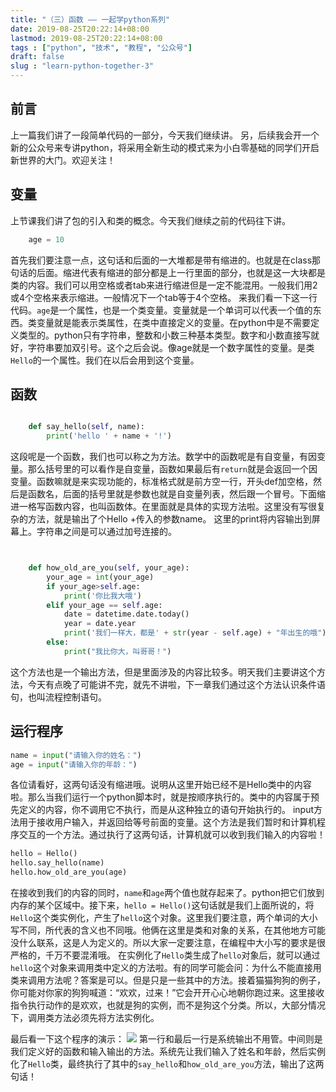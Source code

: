 ```yaml
---
title: "（三）函数 —— 一起学python系列"
date: 2019-08-25T20:22:14+08:00
lastmod: 2019-08-25T20:22:14+08:00
tags : ["python", "技术", "教程", "公众号"]
draft: false
slug : "learn-python-together-3"
---
```


## 前言
上一篇我们讲了一段简单代码的一部分，今天我们继续讲。
另，后续我会开一个新的公众号来专讲python，将采用全新生动的模式来为小白零基础的同学们开启新世界的大门。欢迎关注！

## 变量
上节课我们讲了包的引入和类的概念。今天我们继续之前的代码往下讲。

```python
	age = 10
```
首先我们要注意一点，这句话和后面的一大堆都是带有缩进的。也就是在class那句话的后面。缩进代表有缩进的部分都是上一行里面的部分，也就是这一大块都是类的内容。我们可以用空格或者tab来进行缩进但是一定不能混用。一般我们用2或4个空格来表示缩进。一般情况下一个tab等于4个空格。
来我们看一下这一行代码。`age`是一个属性，也是一个类变量。变量就是一个单词可以代表一个值的东西。类变量就是能表示类属性，在类中直接定义的变量。在python中是不需要定义类型的。python只有字符串，整数和小数三种基本类型。数字和小数直接写就好，字符串要加双引号。这个之后会说。像age就是一个数字属性的变量。是类`Hello`的一个属性。我们在以后会用到这个变量。

## 函数
```python

    def say_hello(self, name):
        print('hello ' + name + '!')
```
这段呢是一个函数，我们也可以称之为方法。数学中的函数呢是有自变量，有因变量。那么括号里的可以看作是自变量，函数如果最后有`return`就是会返回一个因变量。函数嘛就是来实现功能的，标准格式就是前方空一行，开头def加空格，然后是函数名，后面的括号里就是参数也就是自变量列表，然后跟一个冒号。下面缩进一格写函数内容，也叫函数体。在里面就是具体的实现方法啦。这里没有写很复杂的方法，就是输出了个Hello +传入的参数name。
这里的print将内容输出到屏幕上。字符串之间是可以通过加号连接的。

```python


    def how_old_are_you(self, your_age):
        your_age = int(your_age)
        if your_age>self.age:
            print('你比我大哦')
        elif your_age == self.age:
            date = datetime.date.today()
            year = date.year
            print('我们一样大，都是' + str(year - self.age) + "年出生的哦")
        else:
            print("我比你大，叫哥哥！")
```
这个方法也是一个输出方法，但是里面涉及的内容比较多。明天我们主要讲这个方法，今天有点晚了可能讲不完，就先不讲啦，下一章我们通过这个方法认识条件语句，也叫流程控制语句。

## 运行程序

```python
name = input("请输入你的姓名：")
age = input("请输入你的年龄：")
```
各位请看好，这两句话没有缩进哦。说明从这里开始已经不是Hello类中的内容啦。那么当我们运行一个python脚本时，就是按顺序执行的。类中的内容属于预先定义的内容，你不调用它不执行，而是从这种独立的语句开始执行的。
input方法用于接收用户输入，并返回给等号前面的变量。这个方法是我们暂时和计算机程序交互的一个方法。通过执行了这两句话，计算机就可以收到我们输入的内容啦！

```python
hello = Hello()
hello.say_hello(name)
hello.how_old_are_you(age)
```
在接收到我们的内容的同时，`name`和`age`两个值也就存起来了。python把它们放到内存的某个区域中。接下来，`hello = Hello()`这句话就是我们上面所说的，将`Hello`这个类实例化，产生了`hello`这个对象。这里我们要注意，两个单词的大小写不同，所代表的含义也不同哦。他俩在这里是类和对象的关系，在其他地方可能没什么联系，这是人为定义的。所以大家一定要注意，在编程中大小写的要求是很严格的，千万不要混淆哦。
在实例化了`Hello`类生成了`hello`对象后，就可以通过`hello`这个对象来调用类中定义的方法啦。有的同学可能会问：为什么不能直接用类来调用方法呢？答案是可以。但是只是一些其中的方法。接着猫猫狗狗的例子，你可能对你家的狗狗喊道：“欢欢，过来！”它会开开心心地朝你跑过来。这里接收指令执行动作的是欢欢，也就是狗的实例，而不是狗这个分类。所以，大部分情况下，调用类方法必须先将方法实例化。

最后看一下这个程序的演示：
![](https://source.acexy.cn/view/XapwDde)
第一行和最后一行是系统输出不用管。中间则是我们定义好的函数和输入输出的方法。系统先让我们输入了姓名和年龄，然后实例化了`Hello`类，最终执行了其中的`say_hello`和`how_old_are_you`方法，输出了这两句话！

